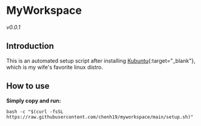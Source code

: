# MyWorkspace
*v0.0.1*  

## Introduction
This is an automated setup script after installing [Kubuntu](https://kubuntu.org/getkubuntu/){:target="_blank"}, which is my wife's favorite linux distro.

## How to use
**Simply copy and run:**  
```
bash -c "$(curl -fsSL https://raw.githubusercontent.com/chenh19/myworkspace/main/setup.sh)" 
```
